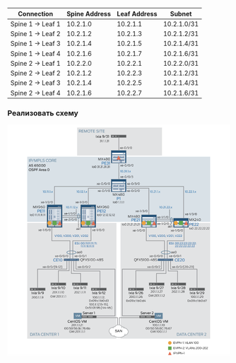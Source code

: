 
| **Connection**   	| **Spine Address** 	| **Leaf Address** 	| **Subnet**  	|
|------------------	|-------------------	|------------------	|-------------	|
| Spine 1 → Leaf 1 	| 10.2.1.0          	| 10.2.1.1         	| 10.2.1.0/31 	|
| Spine 1 → Leaf 2 	| 10.2.1.2              | 10.2.1.3          | 10.2.1.2/31  	|
| Spine 1 → Leaf 3 	| 10.2.1.4              | 10.2.1.5          | 10.2.1.4/31  	|
| Spine 1 → Leaf 4 	| 10.2.1.6          	| 10.2.1.7         	| 10.2.1.6/31 	|
| Spine 2 → Leaf 1 	| 10.2.2.0              | 10.2.2.1          | 10.2.2.0/31  	|
| Spine 2 → Leaf 2 	| 10.2.1.2              | 10.2.2.3          | 10.2.1.2/31  	|
| Spine 2 → Leaf 3 	| 10.2.1.4              | 10.2.2.5          | 10.2.1.4/31  	|
| Spine 2 → Leaf 4 	| 10.2.1.6              | 10.2.2.7          | 10.2.1.6/31  	|

### Реализовать схему

![img_1.png](screenshots/EVPN_laba.png)